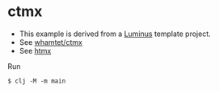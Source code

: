 # ctmx

- This example is derived from a [Luminus](https://github.com/luminus-framework/luminus) template project.
- See [whamtet/ctmx](https://github.com/whamtet/ctmx)
- See [htmx](https://htmx.org)

Run 

    $ clj -M -m main
